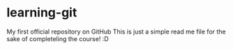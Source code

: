 # learning-git
My first official repository on GitHub
This is just a simple read me file for the sake of completeling the course! :D
